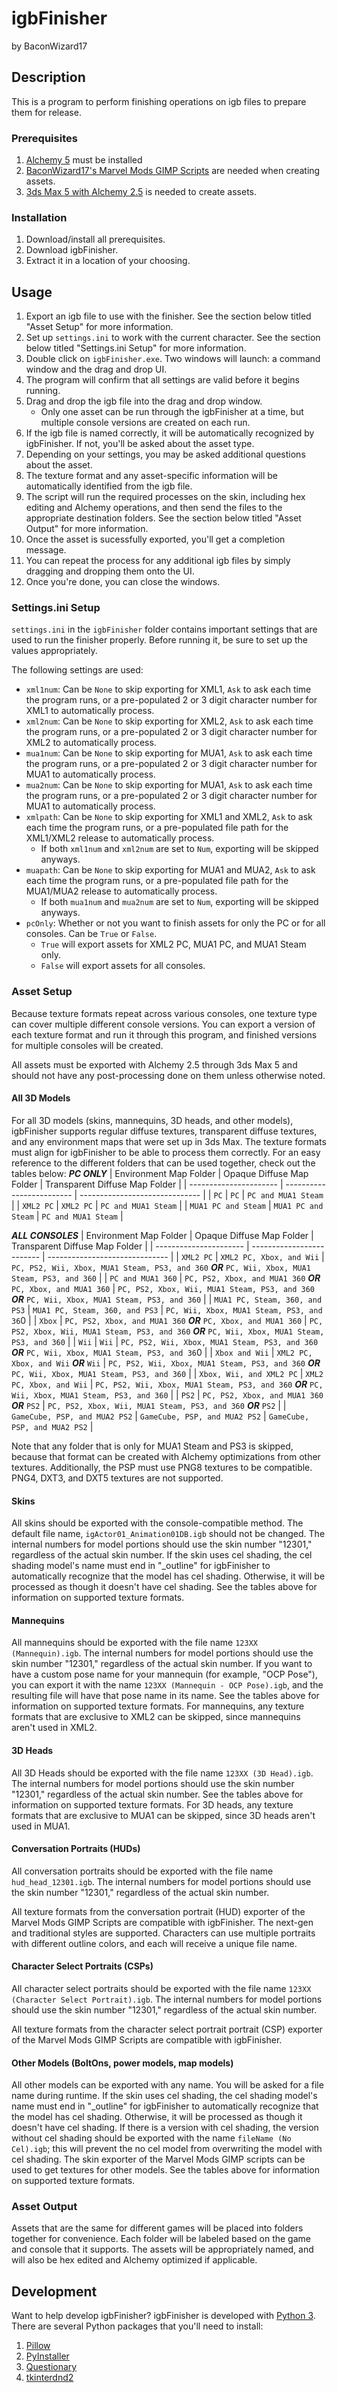 # igbFinisher
by BaconWizard17

## Description
This is a program to perform finishing operations on igb files to prepare them for release.

### Prerequisites
1. [Alchemy 5](https://marvelmods.com/forum/index.php/topic,11158.0.html) must be installed
2. [BaconWizard17's Marvel Mods GIMP Scripts](https://github.com/EthanReed517/BaconWizard17-MarvelMods-GIMP-Scripts/releases/latest) are needed when creating assets.
3. [3ds Max 5 with Alchemy 2.5](https://marvelmods.com/forum/index.php/topic,10797.0.html) is needed to create assets.
 
### Installation
1. Download/install all prerequisites.
2. Download igbFinisher.
3. Extract it in a location of your choosing.

## Usage
1. Export an igb file to use with the finisher. See the section below titled "Asset Setup" for more information.
2. Set up `settings.ini` to work with the current character. See the section below titled "Settings.ini Setup" for more information.
3. Double click on `igbFinisher.exe`. Two windows will launch: a command window and the drag and drop UI.
4. The program will confirm that all settings are valid before it begins running.
5. Drag and drop the igb file into the drag and drop window.
   + Only one asset can be run through the igbFinisher at a time, but multiple console versions are created on each run.
6. If the igb file is named correctly, it will be automatically recognized by igbFinisher. If not, you'll be asked about the asset type.
7. Depending on your settings, you may be asked additional questions about the asset.
8. The texture format and any asset-specific information will be automatically identified from the igb file.
9. The script will run the required processes on the skin, including hex editing and Alchemy operations, and then send the files to the appropriate destination folders. See the section below titled "Asset Output" for more information.
10. Once the asset is sucessfully exported, you'll get a completion message.
11. You can repeat the process for any additional igb files by simply dragging and dropping them onto the UI.
12. Once you're done, you can close the windows.

### Settings.ini Setup
`settings.ini` in the `igbFinisher` folder contains important settings that are used to run the finisher properly. Before running it, be sure to set up the values appropriately.

The following settings are used:
+ `xml1num`: Can be `None` to skip exporting for XML1, `Ask` to ask each time the program runs, or a pre-populated 2 or 3 digit character number for XML1 to automatically process.
+ `xml2num`: Can be `None` to skip exporting for XML2, `Ask` to ask each time the program runs, or a pre-populated 2 or 3 digit character number for XML2 to automatically process.
+ `mua1num`: Can be `None` to skip exporting for MUA1, `Ask` to ask each time the program runs, or a pre-populated 2 or 3 digit character number for MUA1 to automatically process.
+ `mua2num`: Can be `None` to skip exporting for MUA1, `Ask` to ask each time the program runs, or a pre-populated 2 or 3 digit character number for MUA1 to automatically process.
+ `xmlpath`: Can be `None` to skip exporting for XML1 and XML2, `Ask` to ask each time the program runs, or a pre-populated file path for the XML1/XML2 release to automatically process.
   + If both `xml1num` and `xml2num` are set to `Num`, exporting will be skipped anyways.
+ `muapath`: Can be `None` to skip exporting for MUA1 and MUA2, `Ask` to ask each time the program runs, or a pre-populated file path for the MUA1/MUA2 release to automatically process.
   + If both `mua1num` and `mua2num` are set to `Num`, exporting will be skipped anyways.
+ `pcOnly`: Whether or not you want to finish assets for only the PC or for all consoles. Can be `True` or `False`.
   + `True` will export assets for XML2 PC, MUA1 PC, and MUA1 Steam only.
   + `False` will export assets for all consoles.

### Asset Setup
Because texture formats repeat across various consoles, one texture type can cover multiple different console versions. You can export a version of each texture format and run it through this program, and finished versions for multiple consoles will be created.

All assets must be exported with Alchemy 2.5 through 3ds Max 5 and should not have any post-processing done on them unless otherwise noted.

#### All 3D Models
For all 3D models (skins, mannequins, 3D heads, and other models), igbFinisher supports regular diffuse textures, transparent diffuse textures, and any environment maps that were set up in 3ds Max. The texture formats must align for igbFinisher to be able to process them correctly. For an easy reference to the different folders that can be used together, check out the tables below:
***PC ONLY***
| Environment Map Folder | Opaque Diffuse Map Folder | Transparent Diffuse Map Folder |
| ---------------------- | ------------------------- | ------------------------------ |
| `PC` | `PC` | `PC and MUA1 Steam` |
| `XML2 PC` | `XML2 PC` | `PC and MUA1 Steam` |
| `MUA1 PC and Steam` | `MUA1 PC and Steam` | `PC and MUA1 Steam` |

***ALL CONSOLES***
| Environment Map Folder | Opaque Diffuse Map Folder | Transparent Diffuse Map Folder |
| ---------------------- | ------------------------- | ------------------------------ |
| `XML2 PC` | `XML2 PC, Xbox, and Wii` | `PC, PS2, Wii, Xbox, MUA1 Steam, PS3, and 360` ***OR*** `PC, Wii, Xbox, MUA1 Steam, PS3, and 360` |
| `PC and MUA1 360` | `PC, PS2, Xbox, and MUA1 360` ***OR*** `PC, Xbox, and MUA1 360` | `PC, PS2, Xbox, Wii, MUA1 Steam, PS3, and 360` ***OR*** `PC, Wii, Xbox, MUA1 Steam, PS3, and 360` |
| `MUA1 PC, Steam, 360, and PS3` | `MUA1 PC, Steam, 360, and PS3` | `PC, Wii, Xbox, MUA1 Steam, PS3, and 36`0 |
| `Xbox` | `PC, PS2, Xbox, and MUA1 360` ***OR*** `PC, Xbox, and MUA1 360` | `PC, PS2, Xbox, Wii, MUA1 Steam, PS3, and 360` ***OR*** `PC, Wii, Xbox, MUA1 Steam, PS3, and 360` |
| `Wii` | `Wii` | `PC, PS2, Wii, Xbox, MUA1 Steam, PS3, and 360` ***OR*** `PC, Wii, Xbox, MUA1 Steam, PS3, and 36`0 |
| `Xbox and Wii` | `XML2 PC, Xbox, and Wii` ***OR*** `Wii` | `PC, PS2, Wii, Xbox, MUA1 Steam, PS3, and 360` ***OR*** `PC, Wii, Xbox, MUA1 Steam, PS3, and 360` |
| `Xbox, Wii, and XML2 PC` | `XML2 PC, Xbox, and Wii` | `PC, PS2, Wii, Xbox, MUA1 Steam, PS3, and 360` ***OR*** `PC, Wii, Xbox, MUA1 Steam, PS3, and 360` |
| `PS2` | `PC, PS2, Xbox, and MUA1 360` ***OR*** `PS2` | `PC, PS2, Xbox, Wii, MUA1 Steam, PS3, and 360` ***OR*** `PS2` |
| `GameCube, PSP, and MUA2 PS2` | `GameCube, PSP, and MUA2 PS2` | `GameCube, PSP, and MUA2 PS2` |

Note that any folder that is only for MUA1 Steam and PS3 is skipped, because that format can be created with Alchemy optimizations from other textures. Additionally, the PSP must use PNG8 textures to be compatible. PNG4, DXT3, and DXT5 textures are not supported.

#### Skins
All skins should be exported with the console-compatible method. The default file name, `igActor01_Animation01DB.igb` should not be changed. The internal numbers for model portions should use the skin number "12301," regardless of the actual skin number. If the skin uses cel shading, the cel shading model's name must end in "_outline" for igbFinisher to automatically recognize that the model has cel shading. Otherwise, it will be processed as though it doesn't have cel shading. See the tables above for information on supported texture formats.

#### Mannequins
All mannequins should be exported with the file name `123XX (Mannequin).igb`. The internal numbers for model portions should use the skin number "12301," regardless of the actual skin number. If you want to have a custom pose name for your mannequin (for example, "OCP Pose"), you can export it with the name `123XX (Mannequin - OCP Pose).igb`, and the resulting file will have that pose name in its name. See the tables above for information on supported texture formats. For mannequins, any texture formats that are exclusive to XML2 can be skipped, since mannequins aren't used in XML2.

#### 3D Heads
All 3D Heads should be exported with the file name `123XX (3D Head).igb`. The internal numbers for model portions should use the skin number "12301," regardless of the actual skin number. See the tables above for information on supported texture formats. For 3D heads, any texture formats that are exclusive to MUA1 can be skipped, since 3D heads aren't used in MUA1.

#### Conversation Portraits (HUDs)
All conversation portraits should be exported with the file name `hud_head_12301.igb`. The internal numbers for model portions should use the skin number "12301," regardless of the actual skin number.

All texture formats from the conversation portrait (HUD) exporter of the Marvel Mods GIMP Scripts are compatible with igbFinisher. The next-gen and traditional styles are supported. Characters can use multiple portraits with different outline colors, and each will receive a unique file name.

#### Character Select Portraits (CSPs)
All character select portraits should be exported with the file name `123XX (Character Select Portrait).igb`. The internal numbers for model portions should use the skin number "12301," regardless of the actual skin number.

All texture formats from the character select portrait portrait (CSP) exporter of the Marvel Mods GIMP Scripts are compatible with igbFinisher. 

#### Other Models (BoltOns, power models, map models)
All other models can be exported with any name. You will be asked for a file name during runtime. If the skin uses cel shading, the cel shading model's name must end in "_outline" for igbFinisher to automatically recognize that the model has cel shading. Otherwise, it will be processed as though it doesn't have cel shading. If there is a version with cel shading, the version without cel shading should be exported with the name `fileName (No Cel).igb`; this will prevent the no cel model from overwriting the model with cel shading. The skin exporter of the Marvel Mods GIMP scripts can be used to get textures for other models. See the tables above for information on supported texture formats.

### Asset Output
Assets that are the same for different games will be placed into folders together for convenience. Each folder will be labeled based on the game and console that it supports. The assets will be appropriately named, and will also be hex edited and Alchemy optimized if applicable.

## Development
Want to help develop igbFinisher? igbFinisher is developed with [Python 3](https://www.python.org/downloads/). There are several Python packages that you'll need to install:
1. [Pillow](https://pypi.org/project/pillow/)
2. [PyInstaller](https://pyinstaller.org/en/stable/)
3. [Questionary](https://pypi.org/project/questionary/)
4. [tkinterdnd2](https://pypi.org/project/tkinterdnd2/)